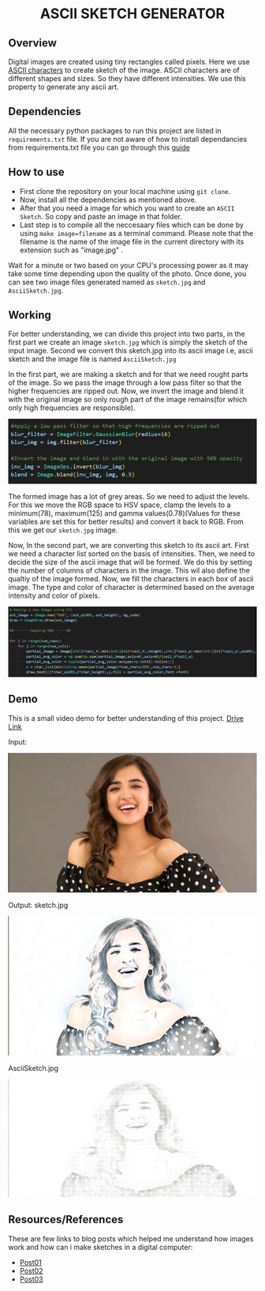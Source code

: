 <h1 align="center">ASCII SKETCH GENERATOR</h1>

## Overview

Digital images are created using tiny rectangles called pixels. Here we use [ASCII characters](https://en.wikipedia.org/wiki/ASCII) to create sketch of the image. ASCII characters are of different shapes and sizes. So they have different intensities. We use this property to generate any ascii art.

## Dependencies

All the necessary python packages to run this project are listed in `requirements.txt` file. If you are not aware of how to install dependancies from requirements.txt file you can go through this [guide](https://packaging.python.org/en/latest/guides/installing-using-pip-and-virtual-environments/)

## How to use

- First clone the repository on your local machine using `git clone`.
- Now, install all the dependencies as mentioned above.
- After that you need a image for which you want to create an `ASCII Sketch`. So copy and paste an image in that folder.
- Last step is to compile all the neccesaary files which can be done by using `make image=filename` as a terminal command. Please note that the filename is the name of the image file in the current directory with its extension such as "image.jpg" .

Wait for a minute or two based on your CPU's processing power as it may take some time depending upon the quality of the photo.
Once done, you can see two image files generated named as `sketch.jpg` and `AsciiSketch.jpg`.

## Working

For better understanding, we can divide this project into two parts, in the first part we create an image `sketch.jpg` which is simply the sketch of the input image. Second we convert this sketch.jpg into its ascii image i.e, ascii sketch and the image file is named `AsciiSketch.jpg`

In the first part, we are making a sketch and for that we need rought parts of the image. So we pass the image through a low pass filter so that the higher frequencies are ripped out. Now, we invert the image and blend it with the original image so only rough part of the image remains(for which only high frequencies are responsible).

<p align="center"><img src="img/ss1.png" hieght="200" alt="1" /></p>

The formed image has a lot of grey areas. So we need to adjust the levels. For this we move the RGB space to HSV space, clamp the levels to a minimum(78), maximum(125) and gamma values(0.78)(Values for these variables are set this for better results) and convert it back to RGB. From this we get our `sketch.jpg` image.

Now, In the second part, we are converting this sketch to its ascii art. First we need a character list sorted on the basis of intensities.
Then, we need to decide the size of the ascii image that will be formed. We do this by setting the number of columns of characters in the image. This wil also define the qualtiy of the image formed.
Now, we fill the characters in each box of ascii image. The type and color of character is determined based on the average intensity and color of pixels.

<p align="center"><img src="img/ss2.png" hieght="250" alt="2" /></p>

## Demo

This is a small video demo for better understanding of this project.
[Drive Link]()

Input:

<p align="center"><img src="input.jpg" hieght="200" alt="input image" /></p>

Output: sketch.jpg

<p align="center"><img src="sketch.jpg" hieght="200" alt="sketch image" /></p> 

AsciiSketch.jpg

<p align="center"><img src="AsciiSketch.jpg" hieght="200" alt="Ascii image" /></p>

## Resources/References

These are few links to blog posts which helped me understand how images work and how can i make sketches in a digital computer:
- [Post01](https://turbofuture.com/graphic-design-video/Text-Drawings-Image-to-Ascii-Art)
- [Post02](https://blog.waffles.space/2017/03/01/ascii-sketch/#fnref:2)
- [Post03](https://www.analyticsvidhya.com/blog/2021/03/grayscale-and-rgb-format-for-storing-images/)